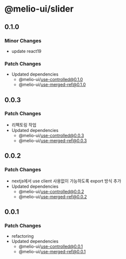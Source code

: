 # @melio-ui/slider

## 0.1.0

### Minor Changes

- update react19

### Patch Changes

- Updated dependencies
  - @melio-ui/use-controlled@0.1.0
  - @melio-ui/use-merged-ref@0.1.0

## 0.0.3

### Patch Changes

- 리펙토링 작업
- Updated dependencies
  - @melio-ui/use-controlled@0.0.3
  - @melio-ui/use-merged-ref@0.0.3

## 0.0.2

### Patch Changes

- nextjs에서 use client 사용없이 가능하도록 export 방식 추가
- Updated dependencies
  - @melio-ui/use-controlled@0.0.2
  - @melio-ui/use-merged-ref@0.0.2

## 0.0.1

### Patch Changes

- refactoring
- Updated dependencies
  - @melio-ui/use-controlled@0.0.1
  - @melio-ui/use-merged-ref@0.0.1
